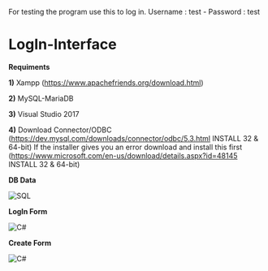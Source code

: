 For testing the program use this to log in.
Username : test - Password : test
# LogIn-Interface

**Requiments**

**1)** Xampp (https://www.apachefriends.org/download.html)

**2)** MySQL-MariaDB

**3)** Visual Studio 2017

**4)** Download Connector/ODBC (https://dev.mysql.com/downloads/connector/odbc/5.3.html INSTALL 32 & 64-bit)
If the installer gives you an error download and install this first (https://www.microsoft.com/en-us/download/details.aspx?id=48145 INSTALL 32 & 64-bit)


**DB Data**


![SQL](https://i.imgur.com/OQ3EfJw.png)

 
**LogIn Form**


![C#](https://i.imgur.com/xHreORI.png)


**Create Form**


![C#](https://i.imgur.com/XMoqJaj.png)



